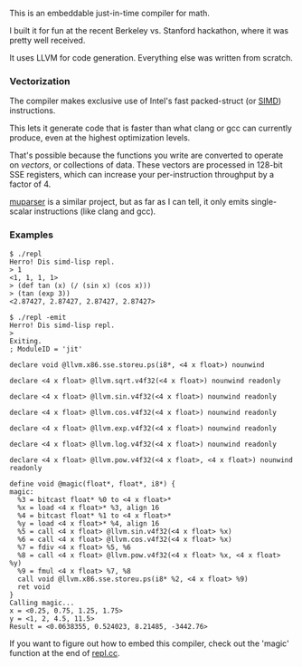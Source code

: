 This is an embeddable just-in-time compiler for math. 

I built it for fun at the recent Berkeley vs. Stanford hackathon, where it was pretty well received. 

It uses LLVM for code generation. Everything else was written from scratch.

### Vectorization

The compiler makes exclusive use of Intel's fast packed-struct (or [SIMD](http://en.wikipedia.org/wiki/Simd)) instructions.

This lets it generate code that is faster than what clang or gcc can currently produce, even at the highest optimization levels.

That's possible because the functions you write are converted to operate on *vectors*, or collections of data. These vectors are processed in 128-bit SSE registers, which can increase your per-instruction throughput by a factor of 4.

[muparser](http://muparser.sourceforge.net) is a similar project, but as far as I can tell, it only emits single-scalar instructions (like clang and gcc).

### Examples

	$ ./repl
	Herro! Dis simd-lisp repl.
	> 1
	<1, 1, 1, 1>
	> (def tan (x) (/ (sin x) (cos x)))
	> (tan (exp 3))
	<2.87427, 2.87427, 2.87427, 2.87427>

	$ ./repl -emit
	Herro! Dis simd-lisp repl.
	>
	Exiting.
	; ModuleID = 'jit'

	declare void @llvm.x86.sse.storeu.ps(i8*, <4 x float>) nounwind

	declare <4 x float> @llvm.sqrt.v4f32(<4 x float>) nounwind readonly

	declare <4 x float> @llvm.sin.v4f32(<4 x float>) nounwind readonly

	declare <4 x float> @llvm.cos.v4f32(<4 x float>) nounwind readonly

	declare <4 x float> @llvm.exp.v4f32(<4 x float>) nounwind readonly

	declare <4 x float> @llvm.log.v4f32(<4 x float>) nounwind readonly

	declare <4 x float> @llvm.pow.v4f32(<4 x float>, <4 x float>) nounwind readonly

	define void @magic(float*, float*, i8*) {
	magic:
	  %3 = bitcast float* %0 to <4 x float>*
	  %x = load <4 x float>* %3, align 16
	  %4 = bitcast float* %1 to <4 x float>*
	  %y = load <4 x float>* %4, align 16
	  %5 = call <4 x float> @llvm.sin.v4f32(<4 x float> %x)
	  %6 = call <4 x float> @llvm.cos.v4f32(<4 x float> %x)
	  %7 = fdiv <4 x float> %5, %6
	  %8 = call <4 x float> @llvm.pow.v4f32(<4 x float> %x, <4 x float> %y)
	  %9 = fmul <4 x float> %7, %8
	  call void @llvm.x86.sse.storeu.ps(i8* %2, <4 x float> %9)
	  ret void
	}
	Calling magic...
	x = <0.25, 0.75, 1.25, 1.75>
	y = <1, 2, 4.5, 11.5>
	Result = <0.0638355, 0.524023, 8.21485, -3442.76>

If you want to figure out how to embed this compiler, check out the 'magic' function at the end of [repl.cc](https://github.com/vedantk/53otron/blob/master/repl.cc).
